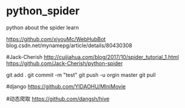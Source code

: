 # python_spider
python about the spider learn

https://github.com/xiyouMc/WebHubBot
blog.csdn.net/mynamepg/article/details/80430308

#Jack-Cherish
http://cuijiahua.com/blog/2017/10/spider_tutorial_1.html
https://github.com/Jack-Cherish/python-spider

git add .
git commit -m "test"
git push -u orgin master
git pull

#django
https://github.com/YIDAOHU/MIniMovie

#动态爬取
https://github.com/dangsh/hive
